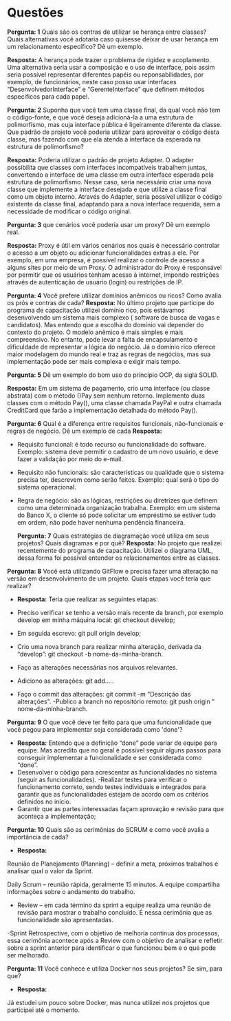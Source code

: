 # Questões


**Pergunta: 1** Quais são os contras de utilizar se herança entre classes? Quais alternativas você adotaria caso quisesse deixar de usar herança em um relacionamento específico? Dê um exemplo.

 **Resposta:** A herança pode trazer o problema de rigidez e acoplamento. Uma alternativa seria usar a composição e o uso de interface, pois assim seria possível representar diferentes papéis ou reponsabilidades, por exemplo, de funcionários, neste caso posso usar interfaces “DesenvolvedorInterface” e “GerenteInterface”  que definem métodos específicos para cada papel.


**Pergunta: 2**  Suponha que você tem uma classe final, da qual você não tem o código-fonte, e que você deseja adicioná-la a uma estrutura de polimorfismo, mas cuja interface pública é ligeiramente diferente da classe. Que padrão de projeto você poderia utilizar para aproveitar o código desta classe, mas fazendo com que ela atenda à interface da esperada na estrutura de polimorfismo?

 **Resposta:**  Poderia utilizar o padrão de projeto Adapter. O adapter possibilita que classes com interfaces incompatíveis trabalhem juntas, convertendo a interface de uma classe em outra interface esperada pela estrutura de polimorfismo.
 Nesse caso, seria necessário criar uma nova classe que implemente a interface desejada e que utilize a classe final como um objeto interno. Através do Adapter, seria possível utilizar o código existente da classe final, adaptando para a nova interface requerida, sem a necessidade de modificar o código original.



 **Pergunta: 3**  que cenários você poderia usar um proxy? Dê um exemplo real.


**Resposta:** Proxy é útil em vários cenários nos quais é necessário controlar o acesso a um objeto ou adicionar funcionalidades extras a ele. Por exemplo, em uma empresa, é possível realizar o controle de acesso a alguns sites por meio de um Proxy. O administrador do Proxy é responsável por permitir que os usuários tenham acesso à internet, impondo restrições através de autenticação de usuário (login) ou restrições de IP.

**Pergunta: 4**   Você prefere utilizar domínios anêmicos ou ricos? Como avalia os prós e contras de cada?
**Resposta:** No último projeto que participe do programa de capacitação utilizei domínio rico, pois estávamos desenvolvendo um sistema mais complexo ( software de busca de vagas e candidatos). Mas entendo que  a escolha do domínio vai depender do contexto do projeto. O modelo anêmico é mais simples e mais compreensivo. No entanto, pode levar a falta de encapsulamento e dificuldade de representar a lógica do negócio. Já o domínio rico oferece maior modelagem do mundo real e traz as regras de negócios, mas sua implementação pode ser mais complexa e exigir mais tempo.
 
  **Pergunta: 5**  Dê um exemplo do bom uso do princípio OCP, da sigla SOLID.

**Resposta:** Em um sistema de pagamento, crio uma interface (ou classe abstrata) com o método ()Pay sem nenhum retorno. Implemento duas classes com o método Pay(), uma classe chamada PayPal e outra chamada CreditCard que farão a implementação detalhada do método Pay().

**Pergunta: 6**  Qual é a diferença entre requisitos funcionais, não-funcionais e regras de negócio. Dê um exemplo de cada
 **Resposta:**
- Requisito funcional: é todo recurso ou funcionalidade do software. Exemplo: sistema deve permitir o cadastro de um novo usuário, e deve fazer a validação por meio do e-mail.
- Requisito não funcionais: são características ou qualidade que o sistema precisa ter, descrevem como serão feitos. Exemplo: qual será o  tipo do sistema operacional.
- Regra de negócio:  são as lógicas,  restrições ou diretrizes que definem como uma determinada organização trabalha. Exemplo: em um sistema do Banco X, o cliente só pode solicitar um empréstimo se estiver tudo em ordem, não pode haver nenhuma pendência financeira.


  **Pergunta: 7**   Quais estratégias de diagramação você utiliza em seus projetos? Quais diagramas e por quê?
 **Resposta:**
No projeto que realizei recentemente do programa de capacitação. Utilizei o diagrama UML, dessa forma foi possível entender os relacionamentos entre as classes. 


 **Pergunta: 8**  Você está utilizando GitFlow e precisa fazer uma alteração na versão em desenvolvimento de um projeto. Quais etapas você teria que realizar?
- **Resposta:**
Teria que realizar as seguintes etapas:

- Preciso verificar se tenho a versão mais recente da branch, por exemplo  develop em minha máquina local: git checkout develop;
- Em seguida escrevo: git pull origin develop;
- Crio uma nova branch para realizar minha alteração, derivada da “develop”: git checkout -b nome-da-minha-branch.
- Faço as alterações necessárias nos arquivos relevantes.
- Adiciono as alterações: git add.....
- Faço o commit das alterações: git commit -m "Descrição das alterações".
-Publico a branch no repositório remoto: git push origin “ nome-da-minha-branch.


**Pergunta: 9**  O que você deve ter feito para que uma funcionalidade que você pegou para implementar seja considerada como 'done'? 
- **Resposta:**
Entendo que a definição “done” pode variar de equipe para equipe. Mas acredito que no geral é possível seguir alguns passos para conseguir implementar a funcionalidade e ser considerada como “done”.
- Desenvolver o código para acrescentar as funcionalidades no sistema (seguir as funcionalidades).
-Realizar testes para verificar o funcionamento correto, sendo testes individuais e integrados para garantir que as funcionalidades estejam de acordo com os critérios definidos no início.
- Garantir que as partes interessadas façam aprovação e revisão para que aconteça a implementação;



**Pergunta: 10**  Quais são as cerimônias do SCRUM e como você avalia a importância de cada? 
- **Resposta:**

Reunião de Planejamento (Planning) – definir a meta, próximos trabalhos e analisar qual o valor da Sprint.

Daily Scrum – reunião rápida, geralmente 15 minutos. A equipe compartilha informações sobre o andamento do trabalho. 

- Review – em cada término da sprint a equipe realiza uma reunião de revisão para mostrar o trabalho concluído. É nessa cerimônia que as funcionalidade são apresentadas.

-Sprint Retrospective, com o objetivo de melhoria continua dos processos, essa cerimônia acontece após a Review com o objetivo de analisar e refletir sobre a sprint anterior para identificar o que funcionou bem e o que pode ser melhorado.



 **Pergunta: 11**   Você conhece e utiliza Docker nos seus projetos? Se sim, para que?
- **Resposta:**

Já estudei um pouco sobre Docker, mas nunca utilizei nos projetos que participei até o momento. 
